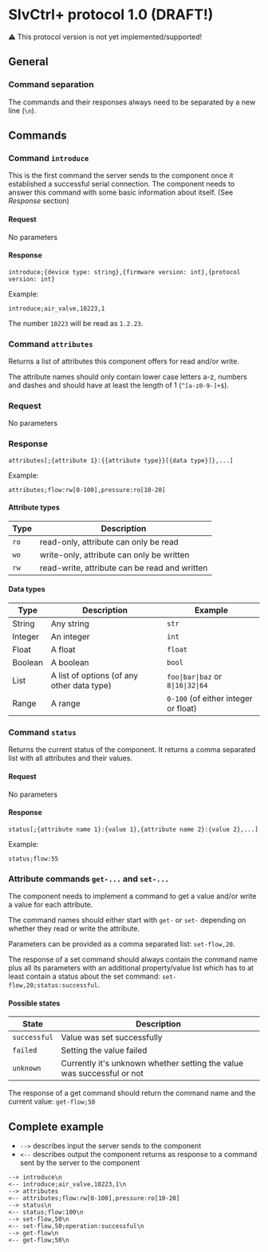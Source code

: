 # SlvCtrl+ protocol 1.0 (DRAFT!)

:warning: This protocol version is not yet implemented/supported!

## General
### Command separation
The commands and their responses always need to be separated by a new line (`\n`).

## Commands
### Command `introduce`
This is the first command the server sends to the component once it established a successful serial connection.
The component needs to answer this command with some basic information about itself. (See *Response* section)

#### Request
No parameters

#### Response
```
introduce;{device type: string},{firmware version: int},{protocol version: int}
```

Example: 
```
introduce;air_valve,10223,1
```

The number `10223` will be read as `1.2.23`.

### Command `attributes`
Returns a list of attributes this component offers for read and/or write.

The attribute names should only contain lower case letters a-z, numbers and dashes and should have at least the length
of 1 (`^[a-z0-9-]+$`).

### Request
No parameters

### Response
```
attributes[;{attribute 1}:{{attribute type}}[{data type}]},...]
```

Example:
```
attributes;flow:rw[0-100],pressure:ro[10-20]
```

#### Attribute types
| Type   | Description |
|--------|-------------|
| `ro`   | read-only, attribute can only be read |
| `wo`   | write-only, attribute can only be written |
| `rw`   | read-write, attribute can be read and written |

#### Data types
| Type   | Description | Example |
|--------|-------------|---------|
| String  | Any string  | `str` |
| Integer | An integer | `int` |
| Float   | A float | `float` |
| Boolean | A boolean | `bool` |
| List    | A list of options (of any other data type) | <code>foo&#124;bar&#124;baz</code> or <code>8&#124;16&#124;32&#124;64</code> |
| Range   | A range | `0-100` (of either integer or float) |

### Command `status`
Returns the current status of the component. It returns a comma separated list with all attributes and their values.

#### Request
No parameters

#### Response
```
status[;{attribute name 1}:{value 1},{attribute name 2}:{value 2},...]
```

Example:
```
status;flow:55
```

### Attribute commands `get-...` and `set-...`
The component needs to implement a command to get a value and/or write a value for each attribute.

The command names should either start with `get-` or `set-` depending on whether they read or write the attribute.

Parameters can be provided as a comma separated list: `set-flow,20`.

The response of a set command should always contain the command name plus all its parameters with an additional 
property/value list which has to at least contain a status about the set command: `set-flow,20;status:successful`.

#### Possible states
| State  | Description |
|--------|-------------|
| `successful` | Value was set successfully |
| `failed`     | Setting the value failed |
| `unknown`    | Currently it's unknown whether setting the value was successful or not |

The response of a get command should return the command name and the current value: `get-flow;50`

## Complete example
* `-->` describes input the server sends to the component
* `<--` describes output the component returns as response to a command sent by the server to the component

```
--> introduce\n
<-- introduce;air_valve,10223,1\n
--> attributes
<-- attributes;flow:rw[0-100],pressure:ro[10-20]
--> status\n
<-- status;flow:100\n
--> set-flow,50\n
<-- set-flow,50;operation:successful\n
--> get-flow\n
<-- get-flow;50\n
```